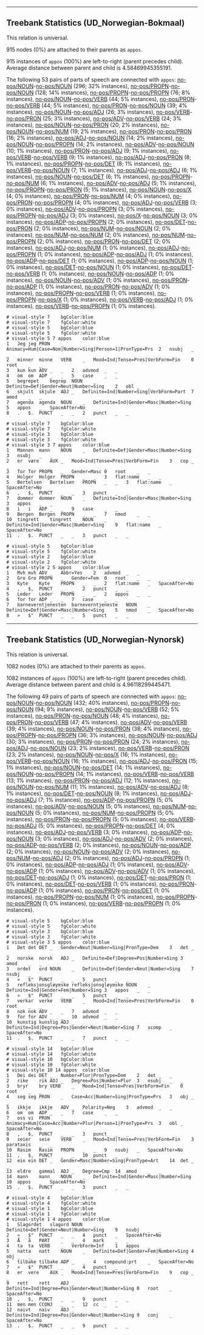 

--------------------------------------------------------------------------------

## Treebank Statistics (UD_Norwegian-Bokmaal)

This relation is universal.

915 nodes (0%) are attached to their parents as `appos`.

915 instances of `appos` (100%) are left-to-right (parent precedes child).
Average distance between parent and child is 4.58469945355191.

The following 53 pairs of parts of speech are connected with `appos`: [no-pos/NOUN]()-[no-pos/NOUN]() (296; 32% instances), [no-pos/PROPN]()-[no-pos/NOUN]() (128; 14% instances), [no-pos/PROPN]()-[no-pos/PROPN]() (76; 8% instances), [no-pos/NOUN]()-[no-pos/VERB]() (44; 5% instances), [no-pos/PRON]()-[no-pos/VERB]() (44; 5% instances), [no-pos/PRON]()-[no-pos/NOUN]() (39; 4% instances), [no-pos/NOUN]()-[no-pos/ADJ]() (26; 3% instances), [no-pos/VERB]()-[no-pos/PRON]() (25; 3% instances), [no-pos/ADV]()-[no-pos/VERB]() (24; 3% instances), [no-pos/NOUN]()-[no-pos/PRON]() (20; 2% instances), [no-pos/NOUN]()-[no-pos/NUM]() (19; 2% instances), [no-pos/PRON]()-[no-pos/PRON]() (16; 2% instances), [no-pos/ADJ]()-[no-pos/NOUN]() (14; 2% instances), [no-pos/NOUN]()-[no-pos/PROPN]() (14; 2% instances), [no-pos/ADV]()-[no-pos/NOUN]() (10; 1% instances), [no-pos/PRON]()-[no-pos/ADJ]() (9; 1% instances), [no-pos/VERB]()-[no-pos/VERB]() (9; 1% instances), [no-pos/ADJ]()-[no-pos/PRON]() (8; 1% instances), [no-pos/PROPN]()-[no-pos/DET]() (8; 1% instances), [no-pos/VERB]()-[no-pos/NOUN]() (7; 1% instances), [no-pos/ADJ]()-[no-pos/ADJ]() (6; 1% instances), [no-pos/NOUN]()-[no-pos/DET]() (6; 1% instances), [no-pos/PROPN]()-[no-pos/NUM]() (6; 1% instances), [no-pos/ADV]()-[no-pos/ADJ]() (5; 1% instances), [no-pos/PROPN]()-[no-pos/PRON]() (5; 1% instances), [no-pos/NOUN]()-[no-pos/X]() (4; 0% instances), [no-pos/PRON]()-[no-pos/NUM]() (4; 0% instances), [no-pos/PRON]()-[no-pos/PROPN]() (4; 0% instances), [no-pos/ADJ]()-[no-pos/VERB]() (3; 0% instances), [no-pos/ADV]()-[no-pos/PROPN]() (3; 0% instances), [no-pos/PROPN]()-[no-pos/ADJ]() (3; 0% instances), [no-pos/X]()-[no-pos/NOUN]() (3; 0% instances), [no-pos/ADP]()-[no-pos/PROPN]() (2; 0% instances), [no-pos/DET]()-[no-pos/PRON]() (2; 0% instances), [no-pos/NUM]()-[no-pos/NOUN]() (2; 0% instances), [no-pos/NUM]()-[no-pos/NUM]() (2; 0% instances), [no-pos/NUM]()-[no-pos/PROPN]() (2; 0% instances), [no-pos/PRON]()-[no-pos/DET]() (2; 0% instances), [no-pos/ADJ]()-[no-pos/NUM]() (1; 0% instances), [no-pos/ADJ]()-[no-pos/PROPN]() (1; 0% instances), [no-pos/ADP]()-[no-pos/ADJ]() (1; 0% instances), [no-pos/ADP]()-[no-pos/DET]() (1; 0% instances), [no-pos/ADP]()-[no-pos/NOUN]() (1; 0% instances), [no-pos/DET]()-[no-pos/NOUN]() (1; 0% instances), [no-pos/DET]()-[no-pos/VERB]() (1; 0% instances), [no-pos/NOUN]()-[no-pos/ADP]() (1; 0% instances), [no-pos/NOUN]()-[no-pos/ADV]() (1; 0% instances), [no-pos/PRON]()-[no-pos/ADP]() (1; 0% instances), [no-pos/PRON]()-[no-pos/ADV]() (1; 0% instances), [no-pos/PROPN]()-[no-pos/VERB]() (1; 0% instances), [no-pos/PROPN]()-[no-pos/X]() (1; 0% instances), [no-pos/VERB]()-[no-pos/ADJ]() (1; 0% instances), [no-pos/VERB]()-[no-pos/PROPN]() (1; 0% instances).


~~~ conllu
# visual-style 7	bgColor:blue
# visual-style 7	fgColor:white
# visual-style 5	bgColor:blue
# visual-style 5	fgColor:white
# visual-style 5 7 appos	color:blue
1	Jeg	jeg	PRON	_	Animacy=Hum|Case=Nom|Number=Sing|Person=1|PronType=Prs	2	nsubj	_	_
2	minner	minne	VERB	_	Mood=Ind|Tense=Pres|VerbForm=Fin	0	root	_	_
3	kun	kun	ADV	_	_	2	advmod	_	_
4	om	om	ADP	_	_	5	case	_	_
5	begrepet	begrep	NOUN	_	Definite=Def|Gender=Neut|Number=Sing	2	obl	_	_
6	skjult	skjule	ADJ	_	Definite=Ind|Number=Sing|VerbForm=Part	7	amod	_	_
7	agenda	agenda	NOUN	_	Definite=Ind|Gender=Masc|Number=Sing	5	appos	_	SpaceAfter=No
8	.	$.	PUNCT	_	_	2	punct	_	_

~~~


~~~ conllu
# visual-style 7	bgColor:blue
# visual-style 7	fgColor:white
# visual-style 3	bgColor:blue
# visual-style 3	fgColor:white
# visual-style 3 7 appos	color:blue
1	Mannen	mann	NOUN	_	Definite=Def|Gender=Masc|Number=Sing	3	nsubj	_	_
2	er	være	AUX	_	Mood=Ind|Tense=Pres|VerbForm=Fin	3	cop	_	_
3	Tor	Tor	PROPN	_	Gender=Masc	0	root	_	_
4	Holger	Holger	PROPN	_	_	3	flat:name	_	_
5	Bertelsen	Bertelsen	PROPN	_	_	3	flat:name	_	SpaceAfter=No
6	,	$,	PUNCT	_	_	3	punct	_	_
7	dommer	dommer	NOUN	_	Definite=Ind|Gender=Masc|Number=Sing	3	appos	_	_
8	i	i	ADP	_	_	9	case	_	_
9	Bergen	Bergen	PROPN	_	_	7	nmod	_	_
10	tingrett	tingrett	NOUN	_	Definite=Ind|Gender=Masc|Number=Sing	9	flat:name	_	SpaceAfter=No
11	.	$.	PUNCT	_	_	3	punct	_	_

~~~


~~~ conllu
# visual-style 5	bgColor:blue
# visual-style 5	fgColor:white
# visual-style 2	bgColor:blue
# visual-style 2	fgColor:white
# visual-style 2 5 appos	color:blue
1	Mvh	mvh	ADV	_	Abbr=Yes	2	advmod	_	_
2	Gro	Gro	PROPN	_	Gender=Fem	0	root	_	_
3	Kyte	Kyte	PROPN	_	_	2	flat:name	_	SpaceAfter=No
4	,	$,	PUNCT	_	_	2	punct	_	_
5	Leder	Leder	PROPN	_	_	2	appos	_	_
6	for	for	ADP	_	_	7	case	_	_
7	barneverntjenesten	barneverntjeneste	NOUN	_	Definite=Def|Gender=Masc|Number=Sing	5	nmod	_	SpaceAfter=No
8	»	$"	PUNCT	_	_	5	punct	_	_

~~~




--------------------------------------------------------------------------------

## Treebank Statistics (UD_Norwegian-Nynorsk)

This relation is universal.

1082 nodes (0%) are attached to their parents as `appos`.

1082 instances of `appos` (100%) are left-to-right (parent precedes child).
Average distance between parent and child is 4.96118299445471.

The following 49 pairs of parts of speech are connected with `appos`: [no-pos/NOUN]()-[no-pos/NOUN]() (432; 40% instances), [no-pos/PROPN]()-[no-pos/NOUN]() (94; 9% instances), [no-pos/NOUN]()-[no-pos/VERB]() (52; 5% instances), [no-pos/PRON]()-[no-pos/NOUN]() (48; 4% instances), [no-pos/PRON]()-[no-pos/VERB]() (47; 4% instances), [no-pos/ADV]()-[no-pos/VERB]() (39; 4% instances), [no-pos/NOUN]()-[no-pos/PRON]() (38; 4% instances), [no-pos/PROPN]()-[no-pos/PROPN]() (36; 3% instances), [no-pos/NOUN]()-[no-pos/ADJ]() (30; 3% instances), [no-pos/PRON]()-[no-pos/PRON]() (24; 2% instances), [no-pos/ADJ]()-[no-pos/NOUN]() (23; 2% instances), [no-pos/VERB]()-[no-pos/PRON]() (23; 2% instances), [no-pos/NOUN]()-[no-pos/X]() (16; 1% instances), [no-pos/VERB]()-[no-pos/NOUN]() (16; 1% instances), [no-pos/ADJ]()-[no-pos/PRON]() (15; 1% instances), [no-pos/NOUN]()-[no-pos/DET]() (14; 1% instances), [no-pos/NOUN]()-[no-pos/PROPN]() (14; 1% instances), [no-pos/VERB]()-[no-pos/VERB]() (13; 1% instances), [no-pos/PRON]()-[no-pos/ADJ]() (12; 1% instances), [no-pos/NOUN]()-[no-pos/NUM]() (11; 1% instances), [no-pos/ADV]()-[no-pos/ADJ]() (8; 1% instances), [no-pos/DET]()-[no-pos/NOUN]() (8; 1% instances), [no-pos/ADJ]()-[no-pos/ADJ]() (7; 1% instances), [no-pos/ADP]()-[no-pos/PROPN]() (5; 0% instances), [no-pos/ADV]()-[no-pos/NOUN]() (5; 0% instances), [no-pos/NUM]()-[no-pos/NOUN]() (5; 0% instances), [no-pos/NUM]()-[no-pos/PROPN]() (5; 0% instances), [no-pos/PRON]()-[no-pos/PROPN]() (5; 0% instances), [no-pos/VERB]()-[no-pos/ADJ]() (5; 0% instances), [no-pos/PROPN]()-[no-pos/DET]() (4; 0% instances), [no-pos/ADJ]()-[no-pos/VERB]() (3; 0% instances), [no-pos/ADP]()-[no-pos/NOUN]() (3; 0% instances), [no-pos/ADJ]()-[no-pos/ADV]() (2; 0% instances), [no-pos/ADP]()-[no-pos/VERB]() (2; 0% instances), [no-pos/NOUN]()-[no-pos/ADP]() (2; 0% instances), [no-pos/NOUN]()-[no-pos/ADV]() (2; 0% instances), [no-pos/NUM]()-[no-pos/ADJ]() (2; 0% instances), [no-pos/ADJ]()-[no-pos/PROPN]() (1; 0% instances), [no-pos/ADP]()-[no-pos/ADJ]() (1; 0% instances), [no-pos/ADV]()-[no-pos/ADP]() (1; 0% instances), [no-pos/ADV]()-[no-pos/ADV]() (1; 0% instances), [no-pos/DET]()-[no-pos/ADJ]() (1; 0% instances), [no-pos/DET]()-[no-pos/PRON]() (1; 0% instances), [no-pos/DET]()-[no-pos/VERB]() (1; 0% instances), [no-pos/PRON]()-[no-pos/ADP]() (1; 0% instances), [no-pos/PRON]()-[no-pos/DET]() (1; 0% instances), [no-pos/PROPN]()-[no-pos/NUM]() (1; 0% instances), [no-pos/PROPN]()-[no-pos/PRON]() (1; 0% instances), [no-pos/VERB]()-[no-pos/PROPN]() (1; 0% instances).


~~~ conllu
# visual-style 5	bgColor:blue
# visual-style 5	fgColor:white
# visual-style 3	bgColor:blue
# visual-style 3	fgColor:white
# visual-style 3 5 appos	color:blue
1	Det	det	DET	_	Gender=Neut|Number=Sing|PronType=Dem	3	det	_	_
2	norske	norsk	ADJ	_	Definite=Def|Degree=Pos|Number=Sing	3	amod	_	_
3	ordet	ord	NOUN	_	Definite=Def|Gender=Neut|Number=Sing	7	nsubj	_	_
4	«	$"	PUNCT	_	_	5	punct	_	_
5	refleksjonsgløymske	refleksjonsgløymske	NOUN	_	Definite=Ind|Gender=Fem|Number=Sing	3	appos	_	_
6	»	$"	PUNCT	_	_	5	punct	_	_
7	verkar	verke	VERB	_	Mood=Ind|Tense=Pres|VerbForm=Fin	0	root	_	_
8	nok	nok	ADV	_	_	7	advmod	_	_
9	for	for	ADV	_	_	10	advmod	_	_
10	kunstig	kunstig	ADJ	_	Definite=Ind|Degree=Pos|Gender=Neut|Number=Sing	7	xcomp	_	SpaceAfter=No
11	.	$.	PUNCT	_	_	7	punct	_	_

~~~


~~~ conllu
# visual-style 14	bgColor:blue
# visual-style 14	fgColor:white
# visual-style 10	bgColor:blue
# visual-style 10	fgColor:white
# visual-style 10 14 appos	color:blue
1	Dei	dei	DET	_	Number=Plur|PronType=Dem	2	det	_	_
2	rike	rik	ADJ	_	Degree=Pos|Number=Plur	3	nsubj	_	_
3	bryr	bry	VERB	_	Mood=Ind|Tense=Pres|VerbForm=Fin	0	root	_	_
4	seg	seg	PRON	_	Case=Acc|Number=Sing|PronType=Prs	3	obj	_	_
5	ikkje	ikkje	ADV	_	Polarity=Neg	3	advmod	_	_
6	om	om	ADP	_	_	7	case	_	_
7	oss	vi	PRON	_	Animacy=Hum|Case=Acc|Number=Plur|Person=1|PronType=Prs	3	obl	_	SpaceAfter=No
8	,	$,	PUNCT	_	_	3	punct	_	_
9	seier	seie	VERB	_	Mood=Ind|Tense=Pres|VerbForm=Fin	3	parataxis	_	_
10	Rasim	Rasim	PROPN	_	_	9	nsubj	_	SpaceAfter=No
11	,	$,	PUNCT	_	_	10	punct	_	_
12	ein	ein	DET	_	Gender=Masc|Number=Sing|PronType=Art	14	det	_	_
13	eldre	gammal	ADJ	_	Degree=Cmp	14	amod	_	_
14	mann	mann	NOUN	_	Definite=Ind|Gender=Masc|Number=Sing	10	appos	_	SpaceAfter=No
15	.	$.	PUNCT	_	_	3	punct	_	_

~~~


~~~ conllu
# visual-style 4	bgColor:blue
# visual-style 4	fgColor:white
# visual-style 1	bgColor:blue
# visual-style 1	fgColor:white
# visual-style 1 4 appos	color:blue
1	Slagordet	slagord	NOUN	_	Definite=Def|Gender=Neut|Number=Sing	9	nsubj	_	_
2	«	$"	PUNCT	_	_	4	punct	_	SpaceAfter=No
3	Å	å	PART	_	_	4	mark	_	_
4	ta	ta	VERB	_	VerbForm=Inf	1	appos	_	_
5	natta	natt	NOUN	_	Definite=Def|Gender=Fem|Number=Sing	4	obj	_	_
6	tilbake	tilbake	ADP	_	_	4	compound:prt	_	SpaceAfter=No
7	»	$"	PUNCT	_	_	4	punct	_	_
8	er	vere	AUX	_	Mood=Ind|Tense=Pres|VerbForm=Fin	9	cop	_	_
9	rett	rett	ADJ	_	Definite=Ind|Degree=Pos|Gender=Neut|Number=Sing	0	root	_	SpaceAfter=No
10	,	$,	PUNCT	_	_	9	punct	_	_
11	men	men	CCONJ	_	_	12	cc	_	_
12	naivt	naiv	ADJ	_	Definite=Ind|Degree=Pos|Gender=Neut|Number=Sing	9	conj	_	SpaceAfter=No
13	.	$.	PUNCT	_	_	9	punct	_	_

~~~


